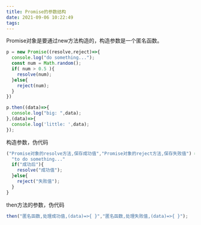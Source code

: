 ```yaml
---
title: Promise的参数结构
date: 2021-09-06 10:22:49
tags:
---
```


Promise对象是要通过new方法构造的，构造参数是一个匿名函数。
```javascript
p = new Promise((resolve,reject)=>{
  console.log("do something...");
  const num = Math.random();
  if( num > 0.5 ){
    resolve(num);
  }else{
    reject(num); 
  }
})

p.then((data)=>{
  console.log("big: ",data);
},(data)=>{
  console.log('little: ',data);
});
```
构造参数，伪代码
```javascript
("Promise对象的resolve方法,保存成功值","Promise对象的reject方法,保存失败值") => {
  "to do something..." 
  if("成功后"){
    resolve("成功值");
  }else{
    reject("失败值");
  }
}
```
then方法的参数，伪代码
```javascript
then("匿名函数,处理成功值,(data)=>{ }","匿名函数,处理失败值,(data)=>{ }");
```
